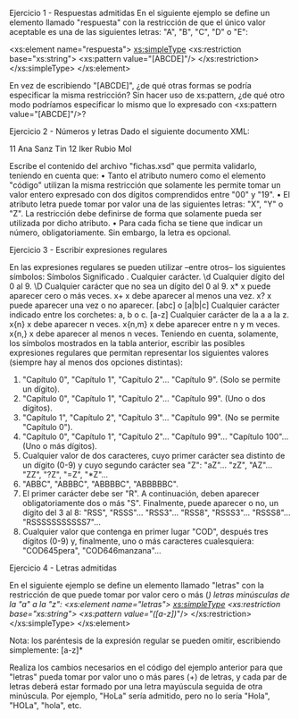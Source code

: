 Ejercicio 1 - Respuestas admitidas
En el siguiente ejemplo se define un elemento llamado "respuesta" con la restricción de
que el único valor aceptable es una de las siguientes letras: "A", "B", "C", "D" o "E":

<xs:element name="respuesta">
<xs:simpleType>
<xs:restriction base="xs:string">
<xs:pattern value="[ABCDE]"/>
</xs:restriction>
</xs:simpleType>
</xs:element>

En vez de escribiendo "[ABCDE]", ¿de qué otras formas se podría especificar la misma
restricción?
Sin hacer uso de xs:pattern, ¿de qué otro modo podríamos especificar lo mismo que lo
expresado con <xs:pattern value="[ABCDE]"/>?

Ejercicio 2 - Números y letras
Dado el siguiente documento XML:

<?xml version="1.0" encoding="UTF-8"?>
<fichas xmlns:xsi="http://www.w3.org/2001/XMLSchema-instance"
xsi:noNamespaceSchemaLocation="fichas.xsd">
<ficha numero="01" letra="Z">
<codigo>11</codigo>
<nombre>Ana Sanz Tin</nombre>
</ficha>
<ficha numero="02">
<codigo>12</codigo>
<nombre>Iker Rubio Mol</nombre>
</ficha>
</fichas>

Escribe el contenido del archivo "fichas.xsd" que permita validarlo, teniendo en cuenta
que:
• Tanto el atributo numero como el elemento "código" utilizan la misma restricción
que solamente les permite tomar un valor entero expresado con dos dígitos
comprendidos entre "00" y "19".
• El atributo letra puede tomar por valor una de las siguientes letras: "X", "Y" o "Z".
La restricción debe definirse de forma que solamente pueda ser utilizada por
dicho atributo.
• Para cada ficha se tiene que indicar un número, obligatoriamente. Sin embargo,
la letra es opcional.

Ejercicio 3 - Escribir expresiones regulares

En las expresiones regulares se pueden utilizar –entre otros– los siguientes símbolos:
Símbolos Significado
. Cualquier carácter.
\d Cualquier dígito del 0 al 9.
\D Cualquier carácter que no sea un dígito del 0 al 9.
x* x puede aparecer cero o más veces.
x+ x debe aparecer al menos una vez.
x? x puede aparecer una vez o no aparecer.
[abc] o [a|b|c] Cualquier carácter indicado entre los corchetes: a, b o c.
[a-z] Cualquier carácter de la a a la z.
x{n} x debe aparecer n veces.
x{n,m} x debe aparecer entre n y m veces.
x{n,} x debe aparecer al menos n veces.
Teniendo en cuenta, solamente, los símbolos mostrados en la tabla anterior, escribir las
posibles expresiones regulares que permitan representar los siguientes valores (siempre
hay al menos dos opciones distintas):
1. "Capítulo 0", "Capítulo 1", "Capítulo 2"... "Capítulo 9". (Solo se permite un dígito).
2. "Capítulo 0", "Capítulo 1", "Capítulo 2"... "Capítulo 99". (Uno o dos dígitos).
3. "Capítulo 1", "Capítulo 2", "Capítulo 3"... "Capítulo 99". (No se permite "Capítulo 0").
4. "Capítulo 0", "Capítulo 1", "Capítulo 2"... "Capítulo 99"... "Capítulo 100"... (Uno o más dígitos).
5. Cualquier valor de dos caracteres, cuyo primer carácter sea distinto de un dígito (0-9) y
cuyo segundo carácter sea "Z": "aZ"... "zZ", "AZ"... "ZZ", "?Z", "=Z", "*Z"...
6. "ABBC", "ABBBC", "ABBBBC", "ABBBBBC".
7. El primer carácter debe ser "R". A continuación, deben aparecer obligatoriamente dos o
más "S". Finalmente, puede aparecer o no, un dígito del 3 al 8: "RSS", "RSSS"... "RSS3"...
"RSS8", "RSSS3"... "RSSS8"... "RSSSSSSSSSSS7"...
8. Cualquier valor que contenga en primer lugar "COD", después tres dígitos (0-9) y,
finalmente, uno o más caracteres cualesquiera: "COD645pera", "COD646manzana"...


Ejercicio 4 - Letras admitidas

En el siguiente ejemplo se define un elemento llamado "letras" con la restricción de que
puede tomar por valor cero o más (*) letras minúsculas de la "a" a la "z":
<xs:element name="letras">
<xs:simpleType>
<xs:restriction base="xs:string">
<xs:pattern value="([a-z])*"/>
</xs:restriction>
</xs:simpleType>
</xs:element>

Nota: los paréntesis de la expresión regular se pueden omitir, escribiendo simplemente:
[a-z]*

Realiza los cambios necesarios en el código del ejemplo anterior para que "letras" pueda
tomar por valor uno o más pares (+) de letras, y cada par de letras deberá estar formado
por una letra mayúscula seguida de otra minúscula. Por ejemplo, "HoLa" sería admitido,
pero no lo sería "Hola", "HOLa", "hola", etc.